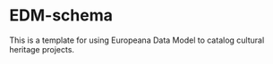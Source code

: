 # EDM-schema
This is a template for using Europeana Data Model to catalog cultural heritage projects.
